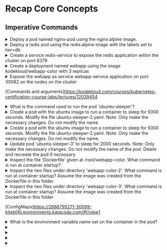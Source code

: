 # Recap Core Concepts 

## Imperative Commands 


<details><summary>Deploy a pod named nginx-pod using the nginx:alpine image.</summary>

```yaml
kubectl run --generator=run-pod/v1 nginx-pod --image=nginx:alpine
```

</details>

<details><summary>Deploy a redis pod using the redis:alpine image with the labels set to tier=db.</summary>

```yaml
kubectl run --generator=run-pod/v1 redis --image=redis:alpine -l tier=db
```

</details>

<details><summary>Create a service redis-service to expose the redis application within the cluster on port 6379</summary>

```yaml
kubectl expose pod redis --port=6379 --name redis-service

TODO How
```

</details>

<details><summary>Create a deployment named webapp using the image kodekloud/webapp-color with 3 replicas</summary>

```yaml
kubectl create deployment webapp --image=kodekloud/webapp-color
kubectl scale deployment/webapp --replicas=3
TODO How
```

</details>

<details><summary>Expose the webapp as service webapp-service application on port 30082 on the nodes on the cluster</summary>

```yaml
kubectl expose pod redis --port=30082 --name webapp-service
```

</details>


[Commands and arguments]https://kodekloud.com/courses/kubernetes-certification-course-labs/lectures/12039454

<details><summary>What is the command used to run the pod 'ubuntu-sleeper'?</summary>

```yaml
kubectl describe pod
```

</details>

<details><summary>Create a pod with the ubuntu image to run a container to sleep for 5000 seconds. Modify the file ubuntu-sleeper-2.yaml.
Note: Only make the necessary changes. Do not modify the name.</summary>

```yaml
apiVersion: v1
kind: Pod
metadata:
  name: ubuntu-sleeper-2
spec:
  containers:
  - name: ubuntu
    image: ubuntu
    command:
      - "sleep"
      - "1200"
```

</details>

<details><summary>Create a pod with the ubuntu image to run a container to sleep for 5000 seconds. Modify the file ubuntu-sleeper-2.yaml.
Note: Only make the necessary changes. Do not modify the name.</summary>

```yaml
Both sleep and 1200 should be defined as a string.
```

</details>

<details><summary>Update pod 'ubuntu-sleeper-3' to sleep for 2000 seconds.
Note: Only make the necessary changes. Do not modify the name of the pod. Delete and recreate the pod if necessary.</summary>

```yaml
Edit yaml
Delete pod
create pod 
```

</details>

<details><summary>Inspect the file 'Dockerfile' given at /root/webapp-color. What command is run at container startup?</summary>

```yaml
py app.py --color red 
```

</details>

<details><summary>Inspect the two files under directory 'webapp-color-2'. What command is run at container startup?
Assume the image was created from the Dockerfile in this folder</summary>

```yaml
kubernetes file overrides the dockerfile
```

</details>
<details><summary>Inspect the two files under directory 'webapp-color-3'. What command is run at container startup?
Assume the image was created from the Dockerfile in this folder</summary>

```yaml
#TODO Command in spec: needs to be clear
```

</details>


[ConfigMaps]https://2886795271-30099-kitek06j.environments.katacoda.com/#!/view1

<details><summary>What is the environment variable name set on the container in the pod?</summary>

```yaml

```

</details>

<details><summary></summary>

```yaml

```

</details>

<details><summary></summary>

```yaml

```

</details>

<details><summary></summary>

```yaml

```

</details>

<details><summary></summary>

```yaml

```

</details>

